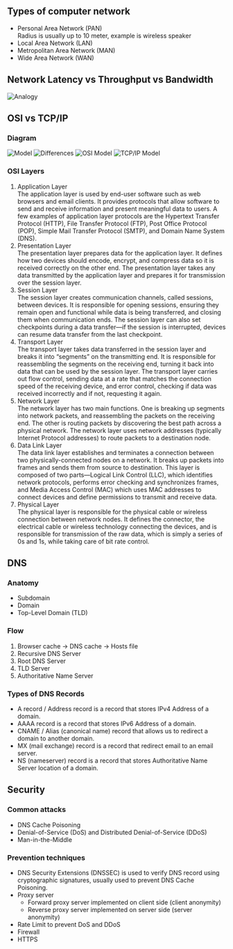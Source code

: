 ## Types of computer network

- Personal Area Network (PAN)  
  Radius is usually up to 10 meter, example is wireless speaker
- Local Area Network (LAN)
- Metropolitan Area Network (MAN)
- Wide Area Network (WAN)

## Network Latency vs Throughput vs Bandwidth

![Analogy](https://www.dnsstuff.com/wp-content/uploads/2020/12/image-11.png)

## OSI vs TCP/IP

### Diagram

![Model](https://instrumentationtools.com/wp-content/uploads/2016/06/instrumentationtools.com_difference-between-tcp-ip-model-and-osi-model.png?ezimgfmt=ngcb2/notWebP)
![Differences](https://instrumentationtools.com/wp-content/uploads/2016/06/instrumentationtools.com_comparison-of-tcp-ip-and-osi-model.png?ezimgfmt=ng:webp/ngcb2)
![OSI Model](https://www.imperva.com/learn/wp-content/uploads/sites/13/2020/02/OSI-7-layers.jpg)
![TCP/IP Model](https://linuxhint.com/wp-content/uploads/2021/10/TCPIP-layers-and-their-functions-1.jpg)

### OSI Layers

1. Application Layer  
   The application layer is used by end-user software such as web browsers and email clients. It provides protocols that allow software to send and receive information and present meaningful data to users. A few examples of application layer protocols are the Hypertext Transfer Protocol (HTTP), File Transfer Protocol (FTP), Post Office Protocol (POP), Simple Mail Transfer Protocol (SMTP), and Domain Name System (DNS).
2. Presentation Layer  
   The presentation layer prepares data for the application layer. It defines how two devices should encode, encrypt, and compress data so it is received correctly on the other end. The presentation layer takes any data transmitted by the application layer and prepares it for transmission over the session layer.
3. Session Layer  
   The session layer creates communication channels, called sessions, between devices. It is responsible for opening sessions, ensuring they remain open and functional while data is being transferred, and closing them when communication ends. The session layer can also set checkpoints during a data transfer—if the session is interrupted, devices can resume data transfer from the last checkpoint.
4. Transport Layer  
   The transport layer takes data transferred in the session layer and breaks it into “segments” on the transmitting end. It is responsible for reassembling the segments on the receiving end, turning it back into data that can be used by the session layer. The transport layer carries out flow control, sending data at a rate that matches the connection speed of the receiving device, and error control, checking if data was received incorrectly and if not, requesting it again.
5. Network Layer  
   The network layer has two main functions. One is breaking up segments into network packets, and reassembling the packets on the receiving end. The other is routing packets by discovering the best path across a physical network. The network layer uses network addresses (typically Internet Protocol addresses) to route packets to a destination node.
6. Data Link Layer  
   The data link layer establishes and terminates a connection between two physically-connected nodes on a network. It breaks up packets into frames and sends them from source to destination. This layer is composed of two parts—Logical Link Control (LLC), which identifies network protocols, performs error checking and synchronizes frames, and Media Access Control (MAC) which uses MAC addresses to connect devices and define permissions to transmit and receive data.
7. Physical Layer  
   The physical layer is responsible for the physical cable or wireless connection between network nodes. It defines the connector, the electrical cable or wireless technology connecting the devices, and is responsible for transmission of the raw data, which is simply a series of 0s and 1s, while taking care of bit rate control.

## DNS

### Anatomy

- Subdomain
- Domain
- Top-Level Domain (TLD)

### Flow

1. Browser cache -> DNS cache -> Hosts file
2. Recursive DNS Server
3. Root DNS Server
4. TLD Server
5. Authoritative Name Server

### Types of DNS Records

- A record / Address record is a record that stores IPv4 Address of a domain.
- AAAA record is a record that stores IPv6 Address of a domain.
- CNAME / Alias (canonical name) record that allows us to redirect a domain to another domain.
- MX (mail exchange) record is a record that redirect email to an email server.
- NS (nameserver) record is a record that stores Authoritative Name Server location of a domain.

## Security

### Common attacks

- DNS Cache Poisoning
- Denial-of-Service (DoS) and Distributed Denial-of-Service (DDoS)
- Man-in-the-Middle

### Prevention techniques

- DNS Security Extensions (DNSSEC) is used to verify DNS record using cryptographic signatures, usually used to prevent DNS Cache Poisoning.
- Proxy server
  - Forward proxy server implemented on client side (client anonymity)
  - Reverse proxy server implemented on server side (server anonymity)
- Rate Limit to prevent DoS and DDoS
- Firewall
- HTTPS
